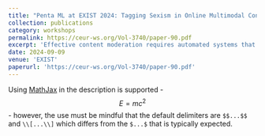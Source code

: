 ```yaml
---
title: "Penta ML at EXIST 2024: Tagging Sexism in Online Multimodal Content With Attention-enhanced Modal Context"
collection: publications
category: workshops
permalink: https://ceur-ws.org/Vol-3740/paper-90.pdf
excerpt: 'Effective content moderation requires automated systems that understand nuanced, multimodal, and multilingual online content. This study explores an attention-based approach to better balance textual and visual cues, improving performance in identifying sexism and other complex labels.'
date: 2024-09-09
venue: 'EXIST'
paperurl: 'https://ceur-ws.org/Vol-3740/paper-90.pdf'
---
```


Using [MathJax](https://www.mathjax.org/) in the description is supported - $$E=mc^2$$ - however, the use must be mindful that the default delimiters are `$$...$$` and `\\[...\\]` which differs from the `$...$` that is typically expected.
